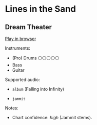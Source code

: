 # Lines in the Sand

## Dream Theater


[Play in browser](http://pages.cs.wisc.edu/~tolly/customs/?title=lines-in-the-sand&artist=dream-theater)

Instruments:

  * (Pro) Drums ⚪️⚪️⚪️⚪️⚪️
  * Bass
  * Guitar

Supported audio:

  * `album` (Falling into Infinity)

  * `jammit`

Notes:

  * Chart confidence: *high* (Jammit stems).

